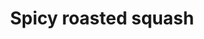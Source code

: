 ---
index: 39
title: Spicy roasted squash
slugify: spicy-roasted-squash
product: pumpkin
book: The naked chef
page: 148
dish: main
---